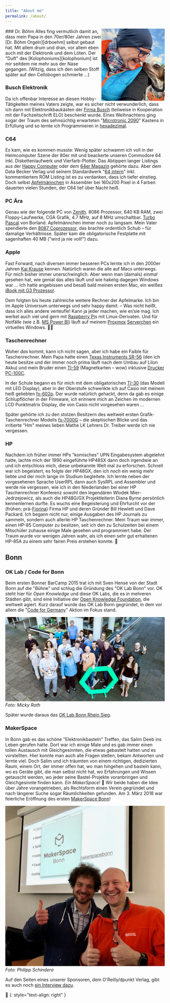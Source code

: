 ```yaml
---
title: "About me"
permalink: /about/
---
```


<img align="right" src="/assets/images/StefanJoy.jpeg" width="200">
### Dr. Böhm
Alles fing vermutlich damit an, dass mein Papa in den 70er/80er Jahren zwei [Dr. Böhm Orgeln][drboehm] selbst gebaut hat. Mit allem drum und dran, vor allem eben auch mit der Elektronik und dem Löten. Der "Duft" des [Kolophoniums][kolophonium] ist mir seitdem nie mehr aus der Nase gegangen. (Witzig, dass ich den selben Stoff später auf den Cellobogen schmierte ...)

### Busch Elektronik
Da ich offenbar Interesse an diesen Hobby-Tätigkeiten meines Vaters zeigte, war es sicher nicht verwunderlich, dass ich dann mit Elektronikbaukästen der [Firma Busch][busch] (teilweise in Kooperation mit der Fachzeitschrift ELO) beschenkt wurde. Eines Weihnachtens ging sogar der Traum des sehnsüchtig erwarteten "[Microtronic 2090][micro2090]" Kastens in Erfüllung und so lernte ich Programmieren in [hexadezimal][hex].

### C64
Es kam, wie es kommen musste: Wenig später schwamm ich voll in der Heimcomputer Szene der 80er mit und beackerte unseren Commodore 64 inkl. Diskettenlaufwerk und Vierfarb-Plotter. Das Abtippen langer Listings aus der [Happy Computer][happy] oder dem [64er Magazin][64er] gehörte dazu. Aber dem Data Becker Verlag und seinem Standardwerk "[64 intern][64intern]" inkl. kommentiertem ROM Listing ist es zu verdanken, dass ich tiefer einstieg. Doch selbst [Apfelmännchen][apfel] in Assembler bei 160x200 Pixel in 4 Farben dauerten vielen Stunden, der C64 lief über Nacht heiß.

### PC Ära
Genau wie der folgende PC von [Zenith][zenith]. 8086 Prozessor, 640 KB RAM, zwei Floppy-Laufwerke, CGA Grafik, 4.7 MHz, auf 8 MHz umschaltbar. [Turbo Pascal][pas] von Borland. Apfelmännchen immer noch zu langsam. Mein Vater spendierte den [8087 Coprozessor][8087], das brachte ordentlich Schub – für damalige Verhältnisse. Später kam die obligatorische Festplatte mit sagenhaften 40 MB ("wird ja nie voll!") dazu.

### Apple
Fast Forward, nach diversen immer besseren PCs lernte ich in den 2000er Jahren [Kai Krause][kai] kennen. Natürlich waren die alle auf Macs unterwegs. Für mich bisher immer unerschwinglich. Aber wenn man (damals) _einmal_ gesehen hat, wie genial das alles läuft und wie hakelig dagegen Windows war ... Ich hatte angebissen und besaß bald meinen ersten Mac, ein weißes [iBook mit G3 Prozessor][ibook].

Dem folgten bis heute zahlreiche weitere Rechner der Apfelmarke. Ich bin im Apple Universum unterwegs und sehr happy damit. – Was nicht heißt, dass ich alles andere verteufle! Kann ja jeder machen, wie er/sie mag. Ich werkel auch viel und gern mit [Raspberry Pi][raspi]s mit Linux-Derivaten. Und für Notfälle (wie z.B. [MS Power BI][pbi]) läuft auf meinem [Proxmox][prox] [Serverchen][nipogi-minipc] ein virtuelles Windows. 🤷‍♂️

### Taschenrechner
Woher _das_ kommt, kann ich nicht sagen, aber ich habe ein Faible für Taschenrechner. Mein Papa hatte einen [Texas Instruments SR-56][sr56] (den ich heute besitze und der immer noch prima läuft nach dem Umbau auf LiIon Akku) und mein Bruder einen [TI-59][ti59] (Magnetkarten – wow) inklusive [Drucker PC-100C][pc100c].

In der Schule begann es für mich mit dem obligatorischen [TI-30][ti30] (das Modell mit LED Display), aber in der Oberstufe schwenkte ich auf Casio mit meinem heiß geliebten [fx-602p][602p]. Der wurde natürlich gehackt, denn da gab es einige Schlupflöcher in der Firmware, ich erinnere mich an Zeichen im modernen LCD Punktmatrix Display, die von Casio nicht vorgesehen waren ...

Später gehörte ich zu den stolzen Besitzern des weltweit ersten Grafik-Taschenrechner Modells [fx-7000G][7000g] – die skeptischen Blicke und das irritierte "Hm" meines lieben Mathe LK Lehrers Dr. Treiber werde ich nie vergessen.

### HP
Nachdem ich früher immer HPs "komisches" UPN Eingabesystem abgelehnt hatte, lachte mich der 1990 eingeführte HP48SX dann doch irgendwie an und ich entschloss mich, diese unbekannte Welt mal zu erforschen. Schnell war ich begeistert, es folgte der HP48GX, den ich _noch_ ein wenig mehr liebte und der mich lange im Studium begleitete. Ich lernte neben der vorgesehenen Sprache UserRPL dann auch SysRPL und Assembler und werde nie vergessen, wie ich in den Niederlanden bei einer HP Taschenrechner Konferenz sowohl den legendären Wlodek Mier-Jedrzejowicz, als auch die HP48G/GX Projektleiterin Diana Byrne persönlich kennenlernen durfte.
Es wuchs eine Begeisterung und Ehrfurcht vor der (frühen; prä-[Fiorina][carly]) Firma HP und deren Gründer Bill Hewlett und Dave Packard. Ich begann nicht nur, einige Ausgaben des HP Journals zu sammeln, sondern auch allerlei HP Taschenrechner. Mein Traum war immer, einen HP-85 Computer zu besitzen, seit ich den zu Schulzeiten bei einem Mitschüler zuhause einige Male gesehen und programmiert habe. Der Traum wurde vor wenigen Jahren wahr, als ich einen sehr gut erhaltenen HP-85A zu einem sehr fairen Preis erstehen konnte. 🤩

## Bonn
### OK Lab / Code for Bonn
Beim ersten Bonner BarCamp 2015 trat ich mit Sven Hense von der Stadt Bonn auf die "Bühne" und schlug die Gründung des "OK Lab Bonn" vor. OK steht hier für _Open Knowledge_ und diese OK Labs, die es in mehreren Städten gibt, sind eine Initiative der [Open Knowledge Foundation][okf], die weltweit agiert. Kurz darauf wurde das OK Lab Bonn gegründet, in dem vor allem die "[Code for Germany][cfg]" Aktion im Fokus stand.

![OK Lab Bonn](../assets/images/oklabbonn.jpg)
_Foto: Micky Roth_

Später wurde daraus das [OK Lab Bonn Rhein Sieg][oklab-brs].

### MakerSpace
In Bonn gab es das schöne "Elektronikbasteln" Treffen, das Salim Deeb ins Leben gerufen hatte. Dort war ich einige Male und es gab immer einen tollen Austausch mit Gleichgesinnten, die etwas gebastelt hatten und es vorstellten. Hier konnte man auch alle Fragen stellen, bekam Antworten und lernte viel.
Doch Salim und ich träumten von einem richtigen, dedizierten Raum, einem Ort, der immer offen hat, wo man hingehen und basteln kann, wo es Geräte gibt, die man selbst nicht hat, wo Erfahrungen und Wissen getauscht werden, wo jeder seine Bastel-Projekte voranbringen und Gleichgesinnte finden kann. _Ein MakerSpace!_ 🤩
Wir beide haben die Idee über Jahre vorangetrieben, als Rechtsform einen Verein gegründet und nach längerer Suche sogar Räumlichkeiten gefunden. Am 3. März 2018 war feierliche Eröffnung des ersten [MakerSpace Bonn][msb]!

![MakerSpace Eröffnung](../assets/images/makerspace1.jpeg)
_Foto: Philipp Schindera_

Auf den Seiten eines unserer Sponsoren, dem O'Reilly/dpunkt Verlag, gibt es auch noch [ein Interview dazu][interview].

🔲
{: style="text-align: right" }


[602p]: https://en.wikipedia.org/wiki/Casio_FX-602P_series
[64er]: https://de.wikipedia.org/wiki/64’er
[64intern]: https://www.c64-wiki.de/wiki/64_intern
[7000g]: https://en.wikipedia.org/wiki/Casio_fx-7000G
[8087]: https://de.wikipedia.org/wiki/Intel_8087
[apfel]: https://de.wikipedia.org/wiki/Mandelbrot-Menge
[busch]: https://de.wikipedia.org/wiki/Busch_(Modellbahnzubehör)
[carly]: https://de.wikipedia.org/wiki/Carly_Fiorina
[cfg]: https://codefor.de
[happy]: https://de.wikipedia.org/wiki/Happy_Computer
[hex]: https://de.wikipedia.org/wiki/Hexadezimalsystem
[ibook]: https://de.wikipedia.org/wiki/IBook#iBook_Dual_USB
[interview]: https://dpunkt.de/einfach-mal-machen-makerspace-bonn/
[kai]: https://de.wikipedia.org/wiki/Kai_Krause
[micro2090]: https://www.busch-modell.de/information/Microtronic-Computer.aspx
[msb]: https://makerspacebonn.de
[nipogi-minipc]: https://amzn.to/4mXEfQb
[okf]: https://okfn.org/en/
[oklab-brs]: https://codeforbonnrheinsieg.de/
[pas]: https://de.wikipedia.org/wiki/Turbo_Pascal
[pbi]: https://www.microsoft.com/de-de/power-platform/products/power-bi?market=de
[pc100c]: http://www.datamath.org/Sci/WEDGE/PC-100C.htm
[prox]: https://www.proxmox.com/de/produkte/proxmox-virtual-environment/uebersicht
[raspi]: https://www.raspberrypi.com
[sr56]: http://www.datamath.org/SCI/WEDGE/SR-56.htm
[ti30]: http://www.datamath.org/SCI/MAJESTIC/TI-30.htm
[ti59]: http://www.datamath.org/SCI/WEDGE/TI-59.htm
[zenith]: https://de.wikipedia.org/wiki/Zenith_Electronics_Corporation
